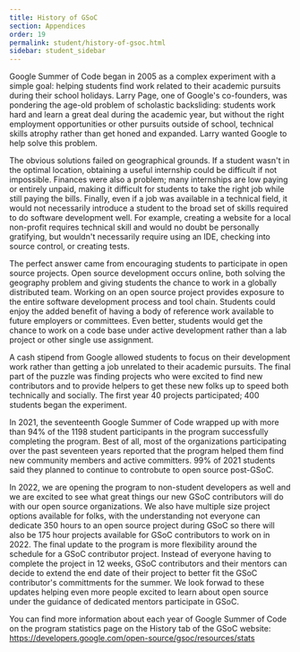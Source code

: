 ```yaml
---
title: History of GSoC
section: Appendices
order: 19
permalink: student/history-of-gsoc.html
sidebar: student_sidebar
---
```


Google Summer of Code began in 2005 as a complex experiment with a simple goal: helping students find work related to their academic pursuits during their school holidays. Larry Page, one of Google's co-founders, was pondering the age-old problem of scholastic backsliding: students work hard and learn a great deal during the academic year, but without the right employment opportunities or other pursuits outside of school, technical skills atrophy rather than get honed and expanded. Larry wanted Google to help solve this problem.

The obvious solutions failed on geographical grounds. If a student wasn't in the optimal location, obtaining a useful internship could be difficult if not impossible. Finances were also a problem; many internships are low paying or entirely unpaid, making it difficult for students to take the right job while still paying the bills. Finally, even if a job was available in a technical field, it would not necessarily introduce a student to the broad set of skills required to do software development well. For example, creating a website for a local non-profit requires technical skill and would no doubt be personally gratifying, but wouldn't necessarily require using an IDE, checking into source control, or creating tests.

The perfect answer came from encouraging students to participate in open source projects. Open source development occurs online, both solving the geography problem and giving students the chance to work in a globally distributed team. Working on an open source project provides exposure to the entire software development process and tool chain. Students could enjoy the added benefit of having a body of reference work available to future employers or committees. Even better, students would get the chance to work on a code base under active development rather than a lab project or other single use assignment.

A cash stipend from Google allowed students to focus on their development work rather than getting a job unrelated to their academic pursuits. The final part of the puzzle was finding projects who were excited to find new contributors and to provide helpers to get these new folks up to speed both technically and socially. The first year 40 projects participated; 400 students began the experiment.

In 2021, the seventeenth Google Summer of Code wrapped up with more than 94% of the 1198 student participants in the program successfully completing the program. Best of all, most of the organizations participating over the past seventeen years reported that the program helped them find new community members and active committers. 99% of 2021 students said they planned to continue to controbute to open source post-GSoC.

In 2022, we are opening the program to non-student developers as well and we are excited to see what great things our new GSoC contributors will do with our open source organizations. We also have multiple size project options available for folks, with the understanding not everyone can dedicate 350 hours to an open source project during GSoC so there will also be 175 hour projects available for GSoC contributors to work on in 2022. The final update to the program is more flexibility around the schedule for a GSoC contributor project. Instead of everyone having to complete the project in 12 weeks, GSoC contributors and their mentors can decide to extend the end date of their project to better fit the GSoC contributor's committments for the summer. We look forwad to these updates helping even more people excited to learn about open source under the guidance of dedicated mentors participate in GSoC.

You can find more information about each year of Google Summer of Code on the program statistics page on the History tab of the GSoC website: <https://developers.google.com/open-source/gsoc/resources/stats>
